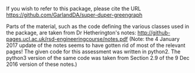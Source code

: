 If you wish to refer to this package, please cite the URL
https://github.com/GarlandDA/super-duper-greengraph

Parts of the material, such as the code defining the various classes used in the package, are taken from Dr Hetherington's notes:
http://github-pages.ucl.ac.uk/rsd-engineeringcourse/notes.pdf
(Note: the 4 January 2017 update of the notes seems to have gotten rid of most of the relevant pages!
The given code for this assessment was written in python2.
The python3 version of the same code was taken from Section 2.9 of the 9 Dec 2016 version of these notes.)